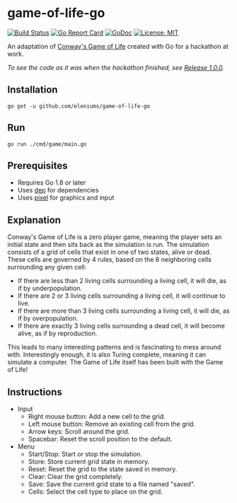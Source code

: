 # game-of-life-go

[![Build Status](https://travis-ci.org/eleniums/game-of-life-go.svg?branch=master)](https://travis-ci.org/eleniums/game-of-life-go) [![Go Report Card](https://goreportcard.com/badge/github.com/eleniums/game-of-life-go)](https://goreportcard.com/report/github.com/eleniums/game-of-life-go) [![GoDoc](https://godoc.org/github.com/eleniums/game-of-life-go?status.svg)](https://godoc.org/github.com/eleniums/game-of-life-go) [![License: MIT](https://img.shields.io/badge/License-MIT-yellow.svg)](https://github.com/eleniums/game-of-life-go/blob/master/LICENSE)

An adaptation of [Conway's Game of Life](https://en.wikipedia.org/wiki/Conway%27s_Game_of_Life) created with Go for a hackathon at work.

*To see the code as it was when the hackathon finished, see [Release 1.0.0](https://github.com/eleniums/game-of-life-go/releases/tag/v1.0.0).*

## Installation

```
go get -u github.com/eleniums/game-of-life-go
```

## Run

```
go run ./cmd/game/main.go
```

## Prerequisites

- Requires Go 1.8 or later
- Uses [dep](https://github.com/golang/dep) for dependencies
- Uses [pixel](https://github.com/faiface/pixel) for graphics and input

## Explanation

Conway's Game of Life is a zero player game, meaning the player sets an initial state and then sits back as the simulation is run. The simulation consists of a grid of cells that exist in one of two states, alive or dead. These cells are governed by 4 rules, based on the 8 neighboring cells surrounding any given cell:

- If there are less than 2 living cells surrounding a living cell, it will die, as if by underpopulation.
- If there are 2 or 3 living cells surrounding a living cell, it will continue to live.
- If there are more than 3 living cells surrounding a living cell, it will die, as if by overpopulation.
- If there are exactly 3 living cells surrounding a dead cell, it will become alive, as if by reproduction.

This leads to many interesting patterns and is fascinating to mess around with. Interestingly enough, it is also Turing complete, meaning it can simulate a computer. The Game of Life itself has been built with the Game of Life!

## Instructions

- Input
    - Right mouse button: Add a new cell to the grid.
    - Left mouse button: Remove an existing cell from the grid.
    - Arrow keys: Scroll around the grid.
    - Spacebar: Reset the scroll position to the default.
- Menu
    - Start/Stop: Start or stop the simulation.
    - Store: Store current grid state in memory.
    - Reset: Reset the grid to the state saved in memory.
    - Clear: Clear the grid completely.
    - Save: Save the current grid state to a file named "saved".
    - Cells: Select the cell type to place on the grid.